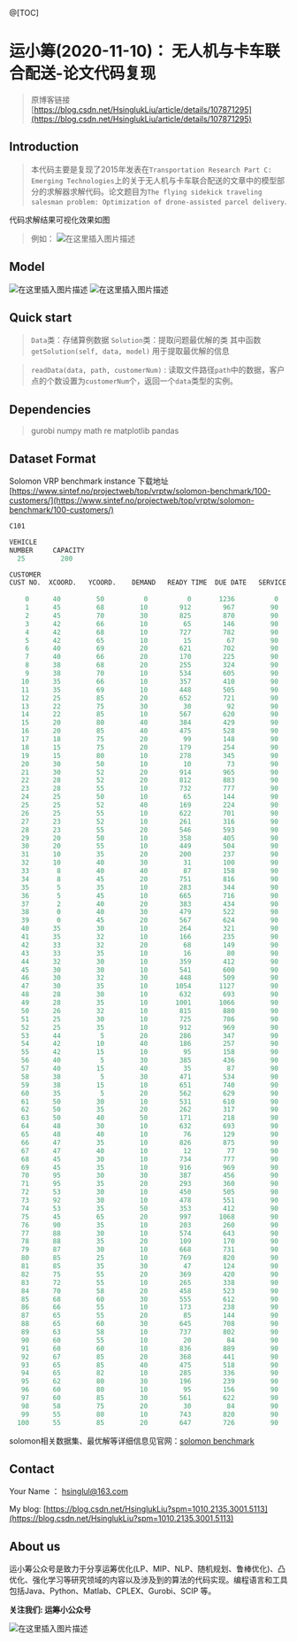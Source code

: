 @[TOC] 
# 运小筹(2020-11-10)： 无人机与卡车联合配送-论文代码复现

> 原博客链接 [https://blog.csdn.net/HsinglukLiu/article/details/107871295](https://blog.csdn.net/HsinglukLiu/article/details/107871295)

## Introduction

> 本代码主要是复现了2015年发表在`Transportation Research Part C: Emerging Technologies`上的关于无人机与卡车联合配送的文章中的模型部分的求解器求解代码。论文题目为`The flying sidekick traveling salesman problem: Optimization of drone-assisted parcel delivery`.

代码求解结果可视化效果如图

> 例如：
> ![在这里插入图片描述](https://img-blog.csdnimg.cn/2020121514204017.png?x-oss-process=image/watermark,type_ZmFuZ3poZW5naGVpdGk,shadow_10,text_aHR0cHM6Ly9ibG9nLmNzZG4ubmV0L0hzaW5nbHVrTGl1,size_16,color_FFFFFF,t_70)


## Model
![在这里插入图片描述](https://img-blog.csdnimg.cn/20201215152748669.png?x-oss-process=image/watermark,type_ZmFuZ3poZW5naGVpdGk,shadow_10,text_aHR0cHM6Ly9ibG9nLmNzZG4ubmV0L0hzaW5nbHVrTGl1,size_16,color_FFFFFF,t_70)
![在这里插入图片描述](https://img-blog.csdnimg.cn/20201215152805509.png?x-oss-process=image/watermark,type_ZmFuZ3poZW5naGVpdGk,shadow_10,text_aHR0cHM6Ly9ibG9nLmNzZG4ubmV0L0hzaW5nbHVrTGl1,size_16,color_FFFFFF,t_70)


## Quick start 
> `Data`类：存储算例数据
> `Solution`类：提取问题最优解的类
> 其中函数
> `getSolution(self, data, model)` 用于提取最优解的信息

> `readData(data, path, customerNum)` : 读取文件路径`path`中的数据，客户点的个数设置为`customerNum`个，返回一个`data`类型的实例。
> 

## Dependencies

> gurobi
> numpy
> math
> re
> matplotlib
> pandas


## Dataset Format
Solomon VRP benchmark instance
下载地址[https://www.sintef.no/projectweb/top/vrptw/solomon-benchmark/100-customers/](https://www.sintef.no/projectweb/top/vrptw/solomon-benchmark/100-customers/)

```python
C101

VEHICLE
NUMBER     CAPACITY
  25         200

CUSTOMER
CUST NO.  XCOORD.   YCOORD.    DEMAND   READY TIME  DUE DATE   SERVICE   TIME
 
    0      40         50          0          0       1236          0   
    1      45         68         10        912        967         90   
    2      45         70         30        825        870         90   
    3      42         66         10         65        146         90   
    4      42         68         10        727        782         90   
    5      42         65         10         15         67         90   
    6      40         69         20        621        702         90   
    7      40         66         20        170        225         90   
    8      38         68         20        255        324         90   
    9      38         70         10        534        605         90   
   10      35         66         10        357        410         90   
   11      35         69         10        448        505         90   
   12      25         85         20        652        721         90   
   13      22         75         30         30         92         90   
   14      22         85         10        567        620         90   
   15      20         80         40        384        429         90   
   16      20         85         40        475        528         90   
   17      18         75         20         99        148         90   
   18      15         75         20        179        254         90   
   19      15         80         10        278        345         90   
   20      30         50         10         10         73         90   
   21      30         52         20        914        965         90   
   22      28         52         20        812        883         90   
   23      28         55         10        732        777         90   
   24      25         50         10         65        144         90   
   25      25         52         40        169        224         90   
   26      25         55         10        622        701         90   
   27      23         52         10        261        316         90   
   28      23         55         20        546        593         90   
   29      20         50         10        358        405         90   
   30      20         55         10        449        504         90   
   31      10         35         20        200        237         90   
   32      10         40         30         31        100         90   
   33       8         40         40         87        158         90   
   34       8         45         20        751        816         90   
   35       5         35         10        283        344         90   
   36       5         45         10        665        716         90   
   37       2         40         20        383        434         90   
   38       0         40         30        479        522         90   
   39       0         45         20        567        624         90   
   40      35         30         10        264        321         90   
   41      35         32         10        166        235         90   
   42      33         32         20         68        149         90   
   43      33         35         10         16         80         90   
   44      32         30         10        359        412         90   
   45      30         30         10        541        600         90   
   46      30         32         30        448        509         90   
   47      30         35         10       1054       1127         90   
   48      28         30         10        632        693         90   
   49      28         35         10       1001       1066         90   
   50      26         32         10        815        880         90   
   51      25         30         10        725        786         90   
   52      25         35         10        912        969         90   
   53      44          5         20        286        347         90   
   54      42         10         40        186        257         90   
   55      42         15         10         95        158         90   
   56      40          5         30        385        436         90   
   57      40         15         40         35         87         90   
   58      38          5         30        471        534         90   
   59      38         15         10        651        740         90   
   60      35          5         20        562        629         90   
   61      50         30         10        531        610         90   
   62      50         35         20        262        317         90   
   63      50         40         50        171        218         90   
   64      48         30         10        632        693         90   
   65      48         40         10         76        129         90   
   66      47         35         10        826        875         90   
   67      47         40         10         12         77         90   
   68      45         30         10        734        777         90   
   69      45         35         10        916        969         90   
   70      95         30         30        387        456         90   
   71      95         35         20        293        360         90   
   72      53         30         10        450        505         90   
   73      92         30         10        478        551         90   
   74      53         35         50        353        412         90   
   75      45         65         20        997       1068         90   
   76      90         35         10        203        260         90   
   77      88         30         10        574        643         90   
   78      88         35         20        109        170         90   
   79      87         30         10        668        731         90   
   80      85         25         10        769        820         90   
   81      85         35         30         47        124         90   
   82      75         55         20        369        420         90   
   83      72         55         10        265        338         90   
   84      70         58         20        458        523         90   
   85      68         60         30        555        612         90   
   86      66         55         10        173        238         90   
   87      65         55         20         85        144         90   
   88      65         60         30        645        708         90   
   89      63         58         10        737        802         90   
   90      60         55         10         20         84         90   
   91      60         60         10        836        889         90   
   92      67         85         20        368        441         90   
   93      65         85         40        475        518         90   
   94      65         82         10        285        336         90   
   95      62         80         30        196        239         90   
   96      60         80         10         95        156         90   
   97      60         85         30        561        622         90   
   98      58         75         20         30         84         90   
   99      55         80         10        743        820         90   
  100      55         85         20        647        726         90   

```


solomon相关数据集、最优解等详细信息见官网：[solomon benchmark](https://www.sintef.no/projectweb/top/vrptw/solomon-benchmark/)



## Contact
Your Name ：  hsinglul@163.com

My blog:   [https://blog.csdn.net/HsinglukLiu?spm=1010.2135.3001.5113](https://blog.csdn.net/HsinglukLiu?spm=1010.2135.3001.5113)


## About us
运小筹公众号是致力于分享运筹优化(LP、MIP、NLP、随机规划、鲁棒优化)、凸优化、强化学习等研究领域的内容以及涉及到的算法的代码实现。编程语言和工具包括Java、Python、Matlab、CPLEX、Gurobi、SCIP 等。




**关注我们:  运筹小公众号**




![在这里插入图片描述](https://img-blog.csdnimg.cn/20201214000806951.png)







